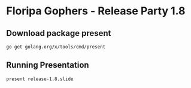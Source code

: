 # Floripa Gophers - Release Party 1.8

## Download package present

```
go get golang.org/x/tools/cmd/present
```

## Running Presentation

```
present release-1.8.slide
```
